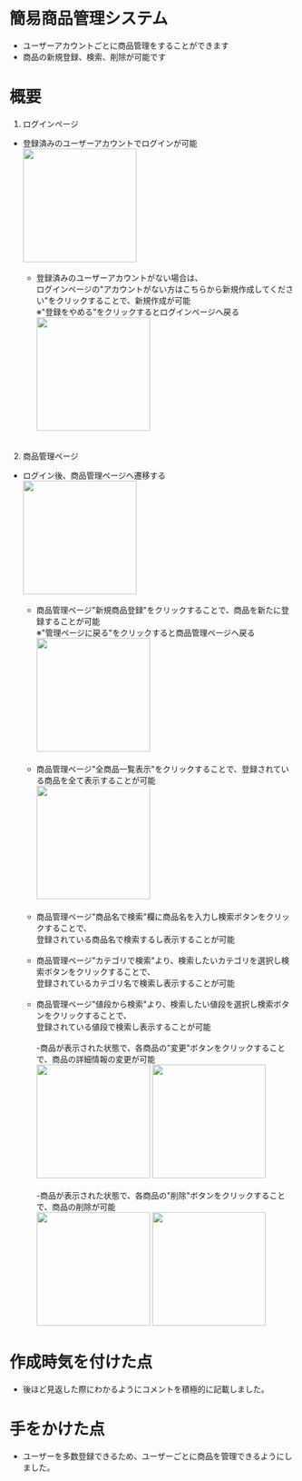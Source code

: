 # 簡易商品管理システム
* ユーザーアカウントごとに商品管理をすることができます
* 商品の新規登録、検索、削除が可能です
 
# 概要
1. ログインページ
- 登録済みのユーザーアカウントでログインが可能
  <br><kbd><img src="https://github.com/yoshimi-kamiyama/portfolio/assets/150007846/16f8f871-8887-4c65-9abf-01a30d0c7980" width="200"></kbd>
  <br></br>
  - 登録済みのユーザーアカウントがない場合は、
    <br>ログインページの"アカウントがない方はこちらから新規作成してください"をクリックすることで、新規作成が可能
    <br>※"登録をやめる"をクリックするとログインページへ戻る
    <br><kbd><img src="https://github.com/yoshimi-kamiyama/portfolio/assets/150007846/6750cd75-c3b6-4049-8b9b-50e252d11537" width="200"></kbd>
<br></br>
2. 商品管理ページ
- ログイン後、商品管理ページへ遷移する
<br><kbd><img src="https://github.com/yoshimi-kamiyama/portfolio/assets/150007846/9094bbcc-1056-400d-b8e4-fc2dc02433b7" width="200"></kbd>
<br></br>
  - 商品管理ページ"新規商品登録"をクリックすることで、商品を新たに登録することが可能
  <br>※"管理ページに戻る"をクリックすると商品管理ページへ戻る
  <br><kbd><img src="https://github.com/yoshimi-kamiyama/portfolio/assets/150007846/fe9ae7f3-d45b-49a6-9c49-f576c53efb53" width="200"></kbd>
<br></br>
  - 商品管理ページ"全商品一覧表示"をクリックすることで、登録されている商品を全て表示することが可能
  <br><kbd><img src="https://github.com/yoshimi-kamiyama/portfolio/assets/150007846/329d556e-a437-4e15-8a08-c66865b29762" width="200"></kbd>
<br></br>
  - 商品管理ページ"商品名で検索"欄に商品名を入力し検索ボタンをクリックすることで、
  <br>登録されている商品名で検索するし表示することが可能
<br></br>
  - 商品管理ページ"カテゴリで検索"より、検索したいカテゴリを選択し検索ボタンをクリックすることで、
  <br>登録されているカテゴリ名で検索し表示することが可能
<br></br>
  - 商品管理ページ"値段から検索"より、検索したい値段を選択し検索ボタンをクリックすることで、
  <br>登録されている値段で検索し表示することが可能
<br></br>
    -商品が表示された状態で、各商品の"変更"ボタンをクリックすることで、商品の詳細情報の変更が可能
    <br><kbd><img src="https://github.com/yoshimi-kamiyama/portfolio/assets/150007846/a1fcea0e-601d-40c1-8213-a79fdfa992da" width="200"></kbd>
    <kbd><img src="https://github.com/yoshimi-kamiyama/portfolio/assets/150007846/6172c50c-f70c-4390-a34b-21bcfe33b313" width="200"></kbd>
<br></br>
    -商品が表示された状態で、各商品の"削除"ボタンをクリックすることで、商品の削除が可能
    <br><kbd><img src="https://github.com/yoshimi-kamiyama/portfolio/assets/150007846/8a4c5597-03bd-44c0-8707-e1b2040a9529" width="200"></kbd>
    <kbd><img src="https://github.com/yoshimi-kamiyama/portfolio/assets/150007846/46a90204-d037-4d2b-9225-60cc7e92958e" width="200"></kbd>
  
# 作成時気を付けた点
* 後ほど見返した際にわかるようにコメントを積極的に記載しました。

# 手をかけた点
* ユーザーを多数登録できるため、ユーザーごとに商品を管理できるようにしました。

